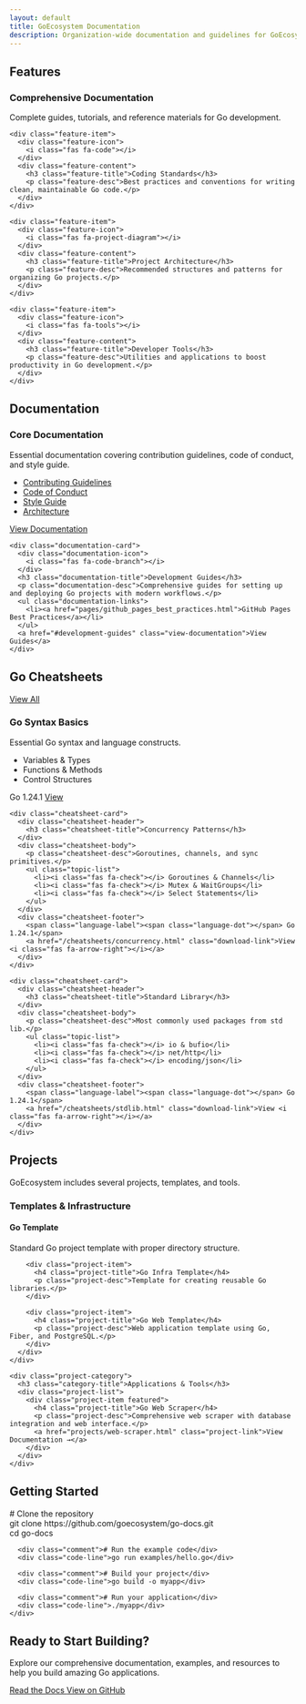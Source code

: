```yaml
---
layout: default
title: GoEcosystem Documentation
description: Organization-wide documentation and guidelines for GoEcosystem projects
---
```


<!-- Features Section with Cards -->
<div class="features-section">
  <h2 class="features-heading">Features</h2>
  <div class="features-list">
    <div class="feature-item">
      <div class="feature-icon">
        <i class="fas fa-book"></i>
      </div>
      <div class="feature-content">
        <h3 class="feature-title">Comprehensive Documentation</h3>
        <p class="feature-desc">Complete guides, tutorials, and reference materials for Go development.</p>
      </div>
    </div>
    
    <div class="feature-item">
      <div class="feature-icon">
        <i class="fas fa-code"></i>
      </div>
      <div class="feature-content">
        <h3 class="feature-title">Coding Standards</h3>
        <p class="feature-desc">Best practices and conventions for writing clean, maintainable Go code.</p>
      </div>
    </div>
    
    <div class="feature-item">
      <div class="feature-icon">
        <i class="fas fa-project-diagram"></i>
      </div>
      <div class="feature-content">
        <h3 class="feature-title">Project Architecture</h3>
        <p class="feature-desc">Recommended structures and patterns for organizing Go projects.</p>
      </div>
    </div>
    
    <div class="feature-item">
      <div class="feature-icon">
        <i class="fas fa-tools"></i>
      </div>
      <div class="feature-content">
        <h3 class="feature-title">Developer Tools</h3>
        <p class="feature-desc">Utilities and applications to boost productivity in Go development.</p>
      </div>
    </div>
  </div>
</div>

<!-- Documentation Cards Section -->
<div class="documentation-section">
  <h2 class="section-title">Documentation</h2>
  <div class="documentation-grid">
    <div class="documentation-card">
      <div class="documentation-icon">
        <i class="fas fa-file-code"></i>
      </div>
      <h3 class="documentation-title">Core Documentation</h3>
      <p class="documentation-desc">Essential documentation covering contribution guidelines, code of conduct, and style guide.</p>
      <ul class="documentation-links">
        <li><a href="CONTRIBUTING.html">Contributing Guidelines</a></li>
        <li><a href="CODE_OF_CONDUCT.html">Code of Conduct</a></li>
        <li><a href="STYLE_GUIDE.html">Style Guide</a></li>
        <li><a href="ARCHITECTURE.html">Architecture</a></li>
      </ul>
      <a href="#core-docs" class="view-documentation">View Documentation</a>
    </div>
    
    <div class="documentation-card">
      <div class="documentation-icon">
        <i class="fas fa-code-branch"></i>
      </div>
      <h3 class="documentation-title">Development Guides</h3>
      <p class="documentation-desc">Comprehensive guides for setting up and deploying Go projects with modern workflows.</p>
      <ul class="documentation-links">
        <li><a href="pages/github_pages_best_practices.html">GitHub Pages Best Practices</a></li>
      </ul>
      <a href="#development-guides" class="view-documentation">View Guides</a>
    </div>
  </div>
</div>

<!-- Cheatsheets Section -->
<div class="cheatsheets">
  <div class="cheatsheets-header">
    <h2 class="cheatsheets-title">Go Cheatsheets</h2>
    <a href="/cheatsheets/" class="view-all">View All <i class="fas fa-arrow-right"></i></a>
  </div>
  
  <div class="cheatsheets-grid">
    <div class="cheatsheet-card">
      <div class="cheatsheet-header">
        <h3 class="cheatsheet-title">Go Syntax Basics</h3>
      </div>
      <div class="cheatsheet-body">
        <p class="cheatsheet-desc">Essential Go syntax and language constructs.</p>
        <ul class="topic-list">
          <li><i class="fas fa-check"></i> Variables & Types</li>
          <li><i class="fas fa-check"></i> Functions & Methods</li>
          <li><i class="fas fa-check"></i> Control Structures</li>
        </ul>
      </div>
      <div class="cheatsheet-footer">
        <span class="language-label"><span class="language-dot"></span> Go 1.24.1</span>
        <a href="/cheatsheets/syntax-basics.html" class="download-link">View <i class="fas fa-arrow-right"></i></a>
      </div>
    </div>
    
    <div class="cheatsheet-card">
      <div class="cheatsheet-header">
        <h3 class="cheatsheet-title">Concurrency Patterns</h3>
      </div>
      <div class="cheatsheet-body">
        <p class="cheatsheet-desc">Goroutines, channels, and sync primitives.</p>
        <ul class="topic-list">
          <li><i class="fas fa-check"></i> Goroutines & Channels</li>
          <li><i class="fas fa-check"></i> Mutex & WaitGroups</li>
          <li><i class="fas fa-check"></i> Select Statements</li>
        </ul>
      </div>
      <div class="cheatsheet-footer">
        <span class="language-label"><span class="language-dot"></span> Go 1.24.1</span>
        <a href="/cheatsheets/concurrency.html" class="download-link">View <i class="fas fa-arrow-right"></i></a>
      </div>
    </div>
    
    <div class="cheatsheet-card">
      <div class="cheatsheet-header">
        <h3 class="cheatsheet-title">Standard Library</h3>
      </div>
      <div class="cheatsheet-body">
        <p class="cheatsheet-desc">Most commonly used packages from std lib.</p>
        <ul class="topic-list">
          <li><i class="fas fa-check"></i> io & bufio</li>
          <li><i class="fas fa-check"></i> net/http</li>
          <li><i class="fas fa-check"></i> encoding/json</li>
        </ul>
      </div>
      <div class="cheatsheet-footer">
        <span class="language-label"><span class="language-dot"></span> Go 1.24.1</span>
        <a href="/cheatsheets/stdlib.html" class="download-link">View <i class="fas fa-arrow-right"></i></a>
      </div>
    </div>
  </div>
</div>

<!-- Projects Section -->
<div class="projects-section">
  <h2 class="section-title">Projects</h2>
  <p class="section-desc">GoEcosystem includes several projects, templates, and tools.</p>
  
  <div class="projects-categories">
    <div class="project-category">
      <h3 class="category-title">Templates & Infrastructure</h3>
      <div class="project-list">
        <div class="project-item">
          <h4 class="project-title">Go Template</h4>
          <p class="project-desc">Standard Go project template with proper directory structure.</p>
        </div>
        
        <div class="project-item">
          <h4 class="project-title">Go Infra Template</h4>
          <p class="project-desc">Template for creating reusable Go libraries.</p>
        </div>
        
        <div class="project-item">
          <h4 class="project-title">Go Web Template</h4>
          <p class="project-desc">Web application template using Go, Fiber, and PostgreSQL.</p>
        </div>
      </div>
    </div>
    
    <div class="project-category">
      <h3 class="category-title">Applications & Tools</h3>
      <div class="project-list">
        <div class="project-item featured">
          <h4 class="project-title">Go Web Scraper</h4>
          <p class="project-desc">Comprehensive web scraper with database integration and web interface.</p>
          <a href="projects/web-scraper.html" class="project-link">View Documentation →</a>
        </div>
      </div>
    </div>
  </div>
</div>

<!-- Getting Started Terminal Section -->
<div class="getting-started">
  <h2>Getting Started</h2>
  <div class="getting-started-terminal">
    <div class="terminal-content">
      <div class="comment"># Clone the repository</div>
      <div class="code-line">git clone https://github.com/goecosystem/go-docs.git</div>
      <div class="code-line">cd go-docs</div>
      
      <div class="comment"># Run the example code</div>
      <div class="code-line">go run examples/hello.go</div>
      
      <div class="comment"># Build your project</div>
      <div class="code-line">go build -o myapp</div>
      
      <div class="comment"># Run your application</div>
      <div class="code-line">./myapp</div>
    </div>
  </div>
</div>

<!-- CTA Section -->
<div class="cta-section">
  <h2 class="cta-title">Ready to Start Building?</h2>
  <p class="cta-text">Explore our comprehensive documentation, examples, and resources to help you build amazing Go applications.</p>
  <div class="cta-buttons">
    <a href="/docs/getting-started/" class="btn primary-btn">
      <i class="fas fa-book"></i> Read the Docs
    </a>
    <a href="https://github.com/goecosystem" class="btn secondary-btn">
      <i class="fab fa-github"></i> View on GitHub
    </a>
  </div>
</div>

<!-- Legacy Content Below (Hidden) -->
<div style="display: none;">
# GoEcosystem Documentation

Welcome to the GoEcosystem documentation hub. This site contains comprehensive documentation and guidelines for all GoEcosystem projects.

## Core Documentation

### Contributing Guidelines
Learn how to contribute to GoEcosystem projects, including the workflow and process for submitting pull requests.
[View Guidelines →](CONTRIBUTING.html)

### Code of Conduct
Community standards and expectations for all participants in the GoEcosystem community.
[View Code of Conduct →](CODE_OF_CONDUCT.html)

### Style Guide
Coding standards and practices to maintain consistency across all GoEcosystem projects.
[View Style Guide →](STYLE_GUIDE.html)

### Architecture
Design principles and architectural patterns used in GoEcosystem projects.
[View Architecture →](ARCHITECTURE.html)

## Development Guides

### GitHub Pages Best Practices
Learn how to set up, configure, and deploy GitHub Pages for your Go projects using modern workflows, including latest GitHub Actions v4 for deployment.
[View Guide →](pages/github_pages_best_practices.html)

## Projects

GoEcosystem includes several projects:

### Templates & Infrastructure

#### Go Template
Standard Go project template with proper directory structure.

#### Go Infra Template
Template for creating reusable Go libraries.

#### Go Web Template
Web application template using Go, Fiber, and PostgreSQL.

### Applications & Tools

#### Go Web Scraper
Comprehensive web scraper with database integration and web interface.
[View Documentation →](projects/web-scraper.html)

### Documentation & Learning

#### Go Cheatsheets
Quick reference guides for Go programming.
[View Cheatsheets →](cheatsheets/)
</div>
